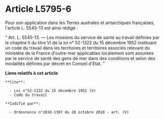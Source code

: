 # Article L5795-6

Pour son application dans les Terres australes et antarctiques françaises, l'article L. 5545-13 est ainsi rédigé : 

" Art. L. 5545-13. ― Les missions du service de santé au travail définies par le chapitre II du titre VI de la loi n° 52-1322
du 15 décembre 1952 instituant un code du travail dans les territoires et territoires associés relevant du ministère de la
France d'outre-mer applicables localement sont assurées par le service de santé des gens de mer dans des conditions et selon
des modalités définies par décret en Conseil d'Etat. "

**Liens relatifs à cet article**

	**Cite**:

	  - Loi n°52-1322 du 15 décembre 1952 (V)
	  - Code du travail

	**Codifié par**:

	  - Ordonnance n°2010-1307 du 28 octobre 2010 - art. (V)
